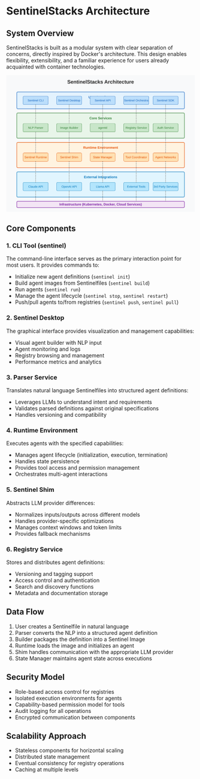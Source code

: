# SentinelStacks Architecture

## System Overview

SentinelStacks is built as a modular system with clear separation of concerns, directly inspired by Docker's architecture. This design enables flexibility, extensibility, and a familiar experience for users already acquainted with container technologies.

![System Architecture](../visualizations/sentinelstacks_architecture.svg)

## Core Components

### 1. CLI Tool (sentinel)

The command-line interface serves as the primary interaction point for most users. It provides commands to:

- Initialize new agent definitions (`sentinel init`)
- Build agent images from Sentinelfiles (`sentinel build`)
- Run agents (`sentinel run`)
- Manage the agent lifecycle (`sentinel stop`, `sentinel restart`)
- Push/pull agents to/from registries (`sentinel push`, `sentinel pull`)

### 2. Sentinel Desktop

The graphical interface provides visualization and management capabilities:

- Visual agent builder with NLP input
- Agent monitoring and logs
- Registry browsing and management
- Performance metrics and analytics

### 3. Parser Service

Translates natural language Sentinelfiles into structured agent definitions:
- Leverages LLMs to understand intent and requirements
- Validates parsed definitions against original specifications
- Handles versioning and compatibility

### 4. Runtime Environment

Executes agents with the specified capabilities:
- Manages agent lifecycle (initialization, execution, termination)
- Handles state persistence
- Provides tool access and permission management
- Orchestrates multi-agent interactions

### 5. Sentinel Shim

Abstracts LLM provider differences:
- Normalizes inputs/outputs across different models
- Handles provider-specific optimizations
- Manages context windows and token limits
- Provides fallback mechanisms

### 6. Registry Service

Stores and distributes agent definitions:
- Versioning and tagging support
- Access control and authentication
- Search and discovery functions
- Metadata and documentation storage

## Data Flow

1. User creates a Sentinelfile in natural language
2. Parser converts the NLP into a structured agent definition
3. Builder packages the definition into a Sentinel Image
4. Runtime loads the image and initializes an agent
5. Shim handles communication with the appropriate LLM provider
6. State Manager maintains agent state across executions

## Security Model

- Role-based access control for registries
- Isolated execution environments for agents
- Capability-based permission model for tools
- Audit logging for all operations
- Encrypted communication between components

## Scalability Approach

- Stateless components for horizontal scaling
- Distributed state management
- Eventual consistency for registry operations
- Caching at multiple levels
